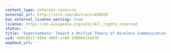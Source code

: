 ```yaml
---
content_type: external-resource
external_url: http://ssrn.com/abstract=456020
has_external_license_warning: true
license: https://en.wikipedia.org/wiki/All_rights_reserved
status: ''
title: 'Supercommons: Toward a Unified Theory of Wireless Communication'
uid: d49c0d1f-91b4-4865-a746-2380de15e270
wayback_url: ''
---
```

